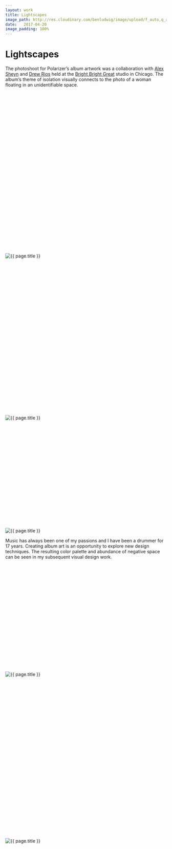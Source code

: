 ```yaml
---
layout: work
title: Lightscapes
image_path: http://res.cloudinary.com/benludwig/image/upload/f_auto,q_auto/v1500156170/lightscapes-1_g3wz5e.jpg
date:   2017-04-20
image_padding: 100%
---
```

<div class="grid-container">
<div class="grid">
<div class="grid-sizer"></div>

<div class="grid-item">
  <div class="copy-block revealblock">
    <h1>Lightscapes</h1>
    <p>The photoshoot for Polarizer’s album artwork was a collaboration with <a href="https://alexsheyn.com/" target="_blank" class="link-inline">Alex Sheyn</a>
and <a href="https://drewrios.com/" target="_blank" class="link-inline">Drew Rios</a> held at the <a href="https://brightbrightgreat.com/" target="_blank" class="link-inline">Bright Bright Great</a> studio in Chicago. The album’s theme of isolation visually connects to the photo of a woman floating in an unidentifiable space.</p>
  </div>
</div>

<div class="grid-item">
<div class="imgblock revealblock" style="padding-top: 100%">
  <div class="signal"></div>
  <div class="imgfull">
  <img src="http://res.cloudinary.com/benludwig/image/upload/f_auto,q_auto/v1500156170/lightscapes-1_g3wz5e.jpg" alt="{{ page.title }}" onload="imgLoaded(this)">
</div>
</div>
</div>

<div class="grid-item">
<div class="imgblock revealblock" style="padding-top: 97.06%">
  <div class="signal"></div>
  <div class="imgfull">
  <img src="http://res.cloudinary.com/benludwig/image/upload/f_auto,q_auto/v1500156151/lightscapes-2_per0o5.jpg" alt="{{ page.title }}" onload="imgLoaded(this)">
</div>
</div>
</div>

<div class="grid-item">
<div class="imgblock revealblock" style="padding-top: 66.65%">
  <div class="signal"></div>
  <div class="imgfull">
  <img src="http://res.cloudinary.com/benludwig/image/upload/f_auto,q_auto/v1500156169/lightscapes-3_m7inop.jpg" alt="{{ page.title }}" onload="imgLoaded(this)">
</div>
</div>
</div>

<div class="grid-item">
  <div class="copy-block revealblock">
    <p>Music has always been one of my passions and I have been a drummer for 17 years.
Creating album art is an opportunity to explore new design techniques. The resulting color palette and abundance of negative space can be seen in my subsequent visual design work.</p>
  </div>
</div>

<div class="grid-item">
<div class="imgblock revealblock" style="padding-top: 66.65%">
  <div class="signal"></div>
  <div class="imgfull">
  <img src="http://res.cloudinary.com/benludwig/image/upload/f_auto,q_auto/v1500156168/lightscapes-4_naxorp.jpg" alt="{{ page.title }}" onload="imgLoaded(this)">
</div>
</div>
</div>

<div class="grid-item">
<div class="imgblock revealblock" style="padding-top: 100%">
  <div class="signal"></div>
  <div class="imgfull">
  <img src="http://res.cloudinary.com/benludwig/image/upload/f_auto,q_auto/v1500156138/lightscapes-5_pdnqcn.jpg" alt="{{ page.title }}" onload="imgLoaded(this)">
</div>
</div>
</div>

</div>
</div>
